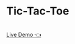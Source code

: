 # Tic-Tac-Toe
</br>
<a href='https://abdlrhman1997.github.io/Tic-Tac-Toe/' target="_blank">Live Demo 👈</a>
